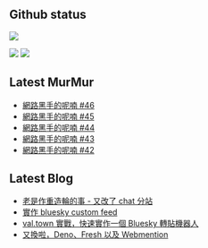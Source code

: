 ## Github status

![](http://github-profile-summary-cards.vercel.app/api/cards/profile-details?username=siygle&theme=default)

![](http://github-profile-summary-cards.vercel.app/api/cards/stats?username=siygle&theme=default)
![](http://github-profile-summary-cards.vercel.app/api/cards/productive-time?username=siygle&theme=default&utcOffset=8)

## Latest MurMur

<!-- CHAT-POST-LIST:START -->
- [網路黑手的呢喃 #46](https://chat.sylee.dev/2024/04/19/網路黑手的呢喃-46)
- [網路黑手的呢喃 #45](https://chat.sylee.dev/2024/03/28/網路黑手的呢喃-45)
- [網路黑手的呢喃 #44](https://chat.sylee.dev/2024/03/09/網路黑手的呢喃-44)
- [網路黑手的呢喃 #43](https://chat.sylee.dev/2024/02/16/網路黑手的呢喃-43)
- [網路黑手的呢喃 #42](https://chat.sylee.dev/2024/01/22/網路黑手的呢喃-42)
<!-- CHAT-POST-LIST:END -->

## Latest Blog

<!-- BLOG-POST-LIST:START -->
- [老是作重造輪的事 - 又改了 chat 分站](https://sylee.dev/blog/2024-05-08-rewrite-chat)
- [實作 bluesky custom feed](https://sylee.dev/blog/2023-06-13-bluesky-custom-feed)
- [val.town 實戰，快速實作一個 Bluesky 轉貼機器人](https://sylee.dev/blog/2023-05-28-val-town-bluesky-repost-scheduler)
- [又換啦，Deno、Fresh 以及 Webmention](https://sylee.dev/blog/2023-04-10-change-again-deno-fresh-webmention)
<!-- BLOG-POST-LIST:END -->
